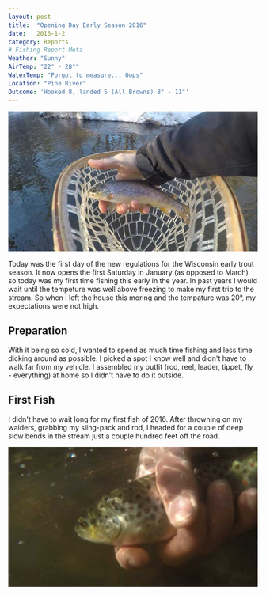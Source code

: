 ```yaml
---
layout: post
title:  "Opening Day Early Season 2016"
date:   2016-1-2
category: Reports
# Fishing Report Meta
Weather: "Sunny"
AirTemp: "22° - 28°"
WaterTemp: "Forgot to measure... Oops"
Location: "Pine River"
Outcome: 'Hooked 8, landed 5 (All Browns) 8" - 11"'
---
```


![First Fish of 2016](/assets/posts/posts001.jpg)

Today was the first day of the new regulations for the Wisconsin early trout season.
It now opens the first Saturday in January (as opposed to March) so today was my first time fishing this early in the year.
In past years I would wait until the tempeture was well above freezing to make my first trip to the stream. 
So when I left the house this moring and the tempature was 20°, my expectations were not high.

## Preparation
With it being so cold, I wanted to spend as much time fishing and less time dicking around as possible.
I picked a spot I know well and didn't have to walk far from my vehicle. 
I assembled my outfit (rod, reel, leader, tippet, fly - everything) at home so I didn't have to do it outside.

## First Fish
I didn't have to wait long for my first fish of 2016. 
After throwning on my waiders, grabbing my sling-pack and rod, I headed for a couple of deep slow bends in the stream just a couple hundred feet off the road.

![First Fish of 2016](/assets/posts/posts003.jpg)